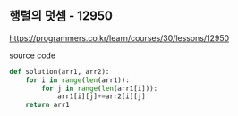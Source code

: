 ## 행렬의 덧셈 - 12950

https://programmers.co.kr/learn/courses/30/lessons/12950



source code

```python
def solution(arr1, arr2):
    for i in range(len(arr1)):
        for j in range(len(arr1[i])):
            arr1[i][j]+=arr2[i][j]
    return arr1
```

